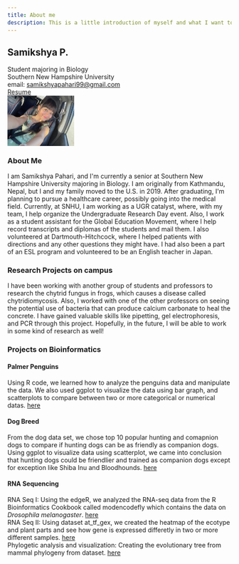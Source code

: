 ```yaml
---
title: About me
description: This is a little introduction of myself and what I want to do in the future! 
---
```


## Samikshya P.

Student majoring in Biology<br/>
Southern New Hampshire University <br/>
email: samikshyapahari99@gmail.com<br/>
[Resume](https://docs.google.com/document/d/1Soam26dRetbXVBl7PNibeIV4KbaTvVGBQVwYMKO_tt8/edit?usp=sharing)
<br/>
<img src="SiteFiles/IMG_1841.jpeg" align="center" width=150> 
<br/>
### About Me

I am Samikshya Pahari, and I'm currently a senior at Southern New Hampshire University majoring in Biology. I am originally from Kathmandu, Nepal, but I and my family moved to the U.S. in 2019. After graduating, I'm planning to pursue a healthcare career, possibly going into the medical field. Currently, at SNHU, I am working as a UGR catalyst, where, with my team, I help organize the Undergraduate Research Day event. Also, I work as a student assistant for the Global Education Movement, where I help record transcripts and diplomas of the students and mail them. I also volunteered at Dartmouth-Hitchcock, where I helped patients with directions and any other questions they might have. I had also been a part of an ESL program and volunteered to be an English teacher in Japan.


### Research Projects on campus

I have been working with another group of students and professors to research the chytrid fungus in frogs, which causes a disease called chytridiomycosis. Also, I worked with one of the other professors on seeing the potential use of bacteria that can produce calcium carbonate to heal the concrete. I have gained valuable skills like pipetting, gel electrophoresis, and PCR through this project. Hopefully, in the future, I will be able to work in some kind of research as well!


### Projects on Bioinformatics

#### Palmer Penguins

Using R code, we learned how to analyze the penguins data and manipulate the data. We also used ggplot to visualize the data using bar graph, and scatterplots to compare between two or more categorical or numerical datas. [here](<https://samikshyapahari.github.io/BioStatisticsAnalysis/Palmer Penguins_SP.html>)  

#### Dog Breed

From the dog data set, we chose top 10 popular hunting and comapnion dogs to compare if hunting dogs can be as friendly as companion dogs. Using ggplot to visualize data using scatterplot, we came into conclusion that hunting dogs could be friendlier and trained as companion dogs except for exception like Shiba Inu and Bloodhounds. [here](<https://samikshyapahari.github.io/BioStatisticsAnalysis/Dog Breed.html>)  

#### RNA Sequencing
 
RNA Seq I: Using the edgeR, we analyzed the RNA-seq data from the R Bioinformatics Cookbook called modencodefly which contains the data on _Drosophila melanogaster_. [here](<https://samikshyapahari.github.io/BioInformatics/RNA Seq I.html>) <br/>
RNA Seq II: Using dataset at_tf_gex, we created the heatmap of the ecotype and plant parts and see how gene is expressed differetly in two or more different samples. [here](<https://samikshyapahari.github.io/BioInformatics/RNA Seq II.html>)<br/>
Phylogetic analysis and visualization: Creating the evolutionary tree from mammal phylogeny from dataset. [here](<https://samikshyapahari.github.io/BioInformatics/Phylogenetic analysis and Visualization>)<br/>



